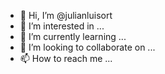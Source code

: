 - 👋 Hi, I’m @julianluisort
- 👀 I’m interested in ...
- 🌱 I’m currently learning ...
- 💞️ I’m looking to collaborate on ...
- 📫 How to reach me ...

<!---
julianluisort/julianluisort is a ✨ special ✨ repository because its `README.md` (this file) appears on your GitHub profile.
You can click the Preview link to take a look at your changes.
--->
